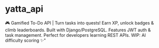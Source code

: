 # yatta_api
🎮 Gamified To-Do API | Turn tasks into quests! Earn XP, unlock badges &amp; climb leaderboards. Built with Django/PostgreSQL. Features JWT auth &amp; task management. Perfect for developers learning REST APIs. WIP: AI difficulty scoring ✨"
